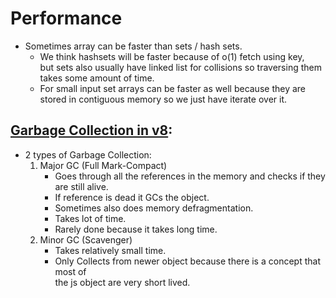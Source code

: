 # Performance

- Sometimes array can be faster than sets / hash sets. 
    - We think hashsets will be faster because of o(1) fetch using key,  
    but sets also usually have linked list for collisions so traversing them takes some amount of time.
    - For small input set arrays can be faster as well because they are stored in contiguous memory so we just have iterate over it.

## [Garbage Collection in v8](https://v8.dev/blog/trash-talk):
- 2 types of Garbage Collection:
    1. Major GC (Full Mark-Compact)
        - Goes through all the references in the memory and checks if they are still alive.
        - If reference is dead it GCs the object.
        - Sometimes also does memory defragmentation.
        - Takes lot of time.
        - Rarely done because it takes long time.
    1. Minor GC (Scavenger)
        - Takes relatively small time.
        - Only Collects from newer object because there is a concept that most of  
        the js object are very short lived.


